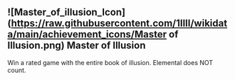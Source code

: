 ## ![Master_of_illusion_Icon](https://raw.githubusercontent.com/1IlIl/wikidata/main/achievement_icons/Master of Illusion.png) Master of Illusion


Win a rated game with the entire book of illusion. Elemental does NOT count.
